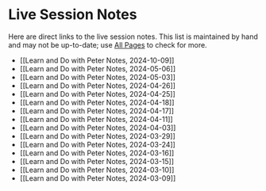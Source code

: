 # Live Session Notes

Here are direct links to the live session notes. This list is maintained by hand and may not be up-to-date; use [All Pages](/all-pages.html) to check for more.

- [[Learn and Do with Peter Notes, 2024-10-09]]
- [[Learn and Do with Peter Notes, 2024-05-06]]
- [[Learn and Do with Peter Notes, 2024-05-03]]
- [[Learn and Do with Peter Notes, 2024-04-26]]
- [[Learn and Do with Peter Notes, 2024-04-25]]
- [[Learn and Do with Peter Notes, 2024-04-18]]
- [[Learn and Do with Peter Notes, 2024-04-17]]
- [[Learn and Do with Peter Notes, 2024-04-11]]
- [[Learn and Do with Peter Notes, 2024-04-03]]
- [[Learn and Do with Peter Notes, 2024-03-29]]
- [[Learn and Do with Peter Notes, 2024-03-24]]
- [[Learn and Do with Peter Notes, 2024-03-16]]
- [[Learn and Do with Peter Notes, 2024-03-15]]
- [[Learn and Do with Peter Notes, 2024-03-10]]
- [[Learn and Do with Peter Notes, 2024-03-09]]
